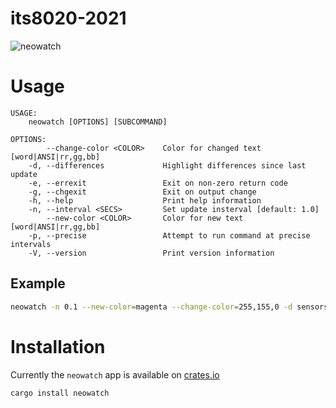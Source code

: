 # its8020-2021

![neowatch](https://user-images.githubusercontent.com/19900308/139091622-3e3fa37b-0bc0-41f4-a7c5-75df4f981fac.gif)

# Usage
```
USAGE:
    neowatch [OPTIONS] [SUBCOMMAND]

OPTIONS:
        --change-color <COLOR>    Color for changed text [word|ANSI|rr,gg,bb]
    -d, --differences             Highlight differences since last update
    -e, --errexit                 Exit on non-zero return code
    -g, --chgexit                 Exit on output change
    -h, --help                    Print help information
    -n, --interval <SECS>         Set update insterval [default: 1.0]
        --new-color <COLOR>       Color for new text [word|ANSI|rr,gg,bb]
    -p, --precise                 Attempt to run command at precise intervals
    -V, --version                 Print version information
```

## Example
```bash
neowatch -n 0.1 --new-color=magenta --change-color=255,155,0 -d sensors

```

# Installation
Currently the `neowatch` app is available on [crates.io](https://crates.io/crates/neowatch)
```bash
cargo install neowatch
```
